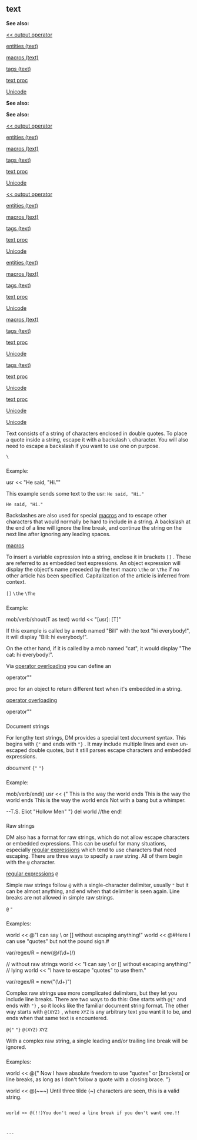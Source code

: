 

 text
------




**See also:** 


[<< output operator](#/operator/%3c%3c/output) 

[entities (text)](#/DM/text/entities) 

[macros (text)](#/DM/text/macros) 

[tags (text)](#/DM/text/tags) 

[text proc](#/proc/text) 

[Unicode](#/{notes}/Unicode) 








**See also:** 

**See also:**

[<< output operator](#/operator/%3c%3c/output) 

[entities (text)](#/DM/text/entities) 

[macros (text)](#/DM/text/macros) 

[tags (text)](#/DM/text/tags) 

[text proc](#/proc/text) 

[Unicode](#/{notes}/Unicode) 






[<< output operator](#/operator/%3c%3c/output)

[entities (text)](#/DM/text/entities) 

[macros (text)](#/DM/text/macros) 

[tags (text)](#/DM/text/tags) 

[text proc](#/proc/text) 

[Unicode](#/{notes}/Unicode) 





[entities (text)](#/DM/text/entities)

[macros (text)](#/DM/text/macros) 

[tags (text)](#/DM/text/tags) 

[text proc](#/proc/text) 

[Unicode](#/{notes}/Unicode) 




[macros (text)](#/DM/text/macros)

[tags (text)](#/DM/text/tags) 

[text proc](#/proc/text) 

[Unicode](#/{notes}/Unicode) 



[tags (text)](#/DM/text/tags)

[text proc](#/proc/text) 

[Unicode](#/{notes}/Unicode) 


[text proc](#/proc/text)

[Unicode](#/{notes}/Unicode) 

[Unicode](#/{notes}/Unicode)

 Text consists of a string of characters enclosed in double quotes. To
place a quote inside a string, escape it with a backslash
 `\` 
 character. You will also need to escape a backslash if you want to use
one on purpose.



`\`
### 
 Example:



 usr << "He said, \"Hi.\""


 This example sends some text to the usr:
 `He said, "Hi."` 



`He said, "Hi."`

 Backslashes are also used for special
 [macros](#/DM/text/macros) 
 and to escape other characters that would normally be hard to include in a
string. A backslash at the end of a line will ignore the line break, and
continue the string on the next line after ignoring any leading spaces.



[macros](#/DM/text/macros)

 To insert a variable expression into a string, enclose it in brackets
 `[]` 
 . These are referred to as embedded text expressions. An
object expression will display the object's name preceded by the text macro
 `\the` 
 or
 `\The` 
 if no other article has been
specified. Capitalization of the article is inferred from context.



`[]`
`\the`
`\The`
### 
 Example:



 mob/verb/shout(T as text)
 world << "[usr]: [T]"


 If this example is called by a mob named "Bill" with the text "hi
everybody!", it will display "Bill: hi everybody!".




 On the other hand, if it is called by a mob named "cat", it would display
"The cat: hi everybody!".




 Via
 [operator overloading](#/operator/overload) 
 you
can define an
 
 operator""
 
 proc for an object to return different
text when it's embedded in a string.



[operator overloading](#/operator/overload)

 operator""

### 
 Document strings



 For lengthy text strings, DM provides a special text
 *document* 
 syntax. This begins with
 `{"` 
 and ends with
 `"}` 
 . It
may include multiple lines and even un-escaped double quotes, but it still
parses escape characters and embedded expressions.



*document*
`{"`
`"}`
### 
 Example:



 mob/verb/end()
 usr << {"
This is the way the world ends
This is the way the world ends
This is the way the world ends
Not with a bang but a whimper.

--T.S. Eliot "Hollow Men"
"}
 del world //the end!

### 
 Raw strings



 DM also has a format for raw strings, which do not allow escape characters
or embedded expressions. This can be useful for many situations, especially
 [regular expressions](#/{notes}/regex) 
 which tend to use
characters that need escaping. There are three ways to specify a raw string.
All of them begin with the
 `@` 
 character.



[regular expressions](#/{notes}/regex)
`@`

 Simple raw strings follow
 `@` 
 with a single-character
delimiter, usually
 `"` 
 but it can be almost anything, and end when
that delimiter is seen again. Line breaks are not allowed in simple raw
strings.



`@`
`"`
### 
 Examples:



 world << @"I can say \ or [] without escaping anything!"
world << @#Here I can use "quotes" but not the pound sign.#

var/regex/R = new(@/(\d+)/)

// without raw strings
world << "I can say \\ or \[] without escaping anything!" // lying
world << "I have to escape \"quotes\" to use them."

var/regex/R = new("(\\d+)")


 Complex raw strings use more complicated delimiters, but they let you
include line breaks. There are two ways to do this: One starts with
 `@{"` 
 and ends with
 `"}` 
 , so it looks like the familiar
document string format. The other way starts with
 `@(XYZ)` 
 , where
 `XYZ` 
 is any arbitrary text you want it to be, and ends when that
same text is encountered.



`@{"`
`"}`
`@(XYZ)`
`XYZ`

 With a complex raw string, a single leading and/or trailing line break will
be ignored.



### 
 Examples:



 world << @{"
Now I have absolute freedom to use "quotes"
or [brackets] or line breaks, as long as I
don't follow a quote with a closing brace.
"}

world << @(~~~)
Until three tilde (~) characters are seen, this is a valid string.
~~~ // end of string

world << @(!!)You don't need a line break if you don't want one.!!



---


